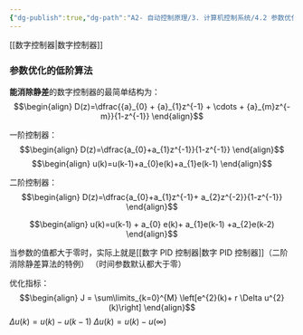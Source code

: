 ```yaml
---
{"dg-publish":true,"dg-path":"A2- 自动控制原理/3. 计算机控制系统/4.2 参数优化的低阶算法.md","permalink":"/A2- 自动控制原理/3. 计算机控制系统/4.2 参数优化的低阶算法/","dgPassFrontmatter":true,"noteIcon":"","created":"2025-04-08T09:31:53.000+08:00","updated":"2025-04-24T19:34:52.152+08:00"}
---
```



[[数字控制器\|数字控制器]]

### 参数优化的低阶算法
**能消除静差**的数字控制器的最简单结构为：
$$\begin{align}
D(z)=\dfrac{{a}_{0} + {a}_{1}z^{-1} + \cdots +  {a}_{m}z^{-m}}{1-z^{-1}}
\end{align}$$


一阶控制器：
$$\begin{align}
D(z)=\dfrac{a_{0}+a_{1}z^{-1}}{1-z^{-1}}
\end{align}$$
$$\begin{align}
u(k)=u(k-1)+a_{0}e(k)+a_{1}e(k-1)
\end{align}$$

二阶控制器：
$$\begin{align}
D(z)=\dfrac{a_{0}+a_{1}z^{-1}+ a_{2}z^{-2}}{1-z^{-1}}
\end{align}$$

$$\begin{align}
u(k)=u(k-1) + a_{0} e(k)+ a_{1}e(k-1) +a_{2}e(k-2)
\end{align}$$

当参数的值都大于零时，实际上就是[[数字 PID 控制器\|数字 PID 控制器]]（二阶消除静差算法的特例）
（时间参数默认都大于零）

优化指标：
$$\begin{align}
J = \sum\limits_{k=0}^{M} \left[e^{2}(k)+ r \Delta u^{2}(k)\right]
\end{align}$$
$\Delta u(k)=u(k)-u(k-1)$
$\Delta u(k)=u(k)-u(\infty)$

